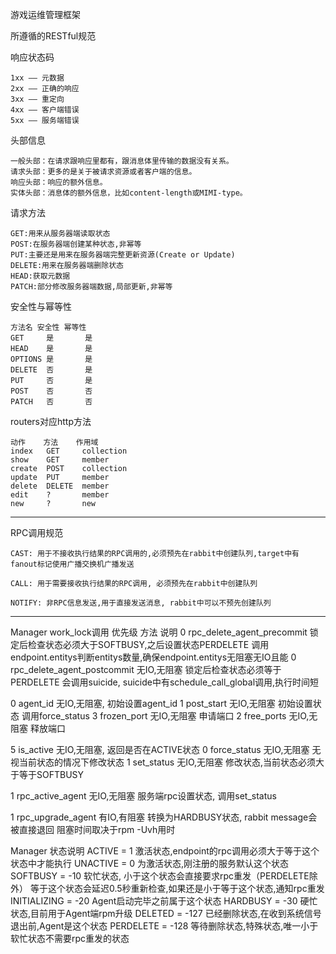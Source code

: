 游戏运维管理框架

所遵循的RESTful规范

响应状态码

    1xx —— 元数据
    2xx —— 正确的响应
    3xx —— 重定向
    4xx —— 客户端错误
    5xx —— 服务端错误

头部信息

    一般头部：在请求跟响应里都有，跟消息体里传输的数据没有关系。
    请求头部：更多的是关于被请求资源或者客户端的信息。
    响应头部：响应的额外信息。
    实体头部：消息体的额外信息，比如content-length或MIMI-type。

请求方法

    GET:用来从服务器端读取状态
    POST:在服务器端创建某种状态,非幂等
    PUT:主要还是用来在服务器端完整更新资源(Create or Update)
    DELETE:用来在服务器端删除状态
    HEAD:获取元数据
    PATCH:部分修改服务器端数据,局部更新,非幂等

安全性与幂等性

    方法名	安全性	幂等性
    GET	    是	    是
    HEAD	是	    是
    OPTIONS	是	    是
    DELETE	否	    是
    PUT	    否	    是
    POST	否	    否
    PATCH	否	    否

routers对应http方法

    动作    方法    作用域
    index   GET     collection
    show    GET     member
    create  POST    collection
    update  PUT     member
    delete  DELETE  member
    edit    ?       member
    new     ?       new

---

RPC调用规范

    CAST: 用于不接收执行结果的RPC调用的,必须预先在rabbit中创建队列,target中有fanout标记使用广播交换机广播发送

    CALL: 用于需要接收执行结果的RPC调用, 必须预先在rabbit中创建队列

    NOTIFY: 非RPC信息发送,用于直接发送消息, rabbit中可以不预先创建队列


---

Manager work_lock调用
优先级  方法                         说明
0       rpc_delete_agent_precommit   锁定后检查状态必须大于SOFTBUSY,之后设置状态PERDELETE
                                     调用endpoint.entitys判断entitys数量,确保endpoint.entitys无阻塞无IO且能
0       rpc_delete_agent_postcommit  无IO,无阻塞  锁定后检查状态必须等于PERDELETE
                                     会调用suicide, suicide中有schedule_call_global调用,执行时间短

0       agent_id                     无IO,无阻塞, 初始设置agent_id
1       post_start                   无IO,无阻塞  初始设置状态 调用force_status
3       frozen_port                  无IO,无阻塞  申请端口
2       free_ports                   无IO,无阻塞  释放端口

5       is_active                    无IO,无阻塞, 返回是否在ACTIVE状态
0       force_status                 无IO,无阻塞  无视当前状态的情况下修改状态
1       set_status                   无IO,无阻塞  修改状态,当前状态必须大于等于SOFTBUSY

1       rpc_active_agent             无IO,无阻塞  服务端rpc设置状态,  调用set_status

1       rpc_upgrade_agent            有IO,有阻塞  转换为HARDBUSY状态, rabbit message会被直接退回
                                     阻塞时间取决于rpm -Uvh用时


Manager 状态说明
ACTIVE = 1                           激活状态,endpoint的rpc调用必须大于等于这个状态中才能执行
UNACTIVE = 0                         为激活状态,刚注册的服务默认这个状态
SOFTBUSY = -10                       软忙状态, 小于这个状态会直接要求rpc重发（PERDELETE除外）
                                     等于这个状态会延迟0.5秒重新检查,如果还是小于等于这个状态,通知rpc重发
INITIALIZING = -20                   Agent启动完毕之前属于这个状态
HARDBUSY = -30                       硬忙状态,目前用于Agent端rpm升级
DELETED = -127                       已经删除状态,在收到系统信号退出前,Agent是这个状态
PERDELETE = -128                     等待删除状态,特殊状态,唯一小于软忙状态不需要rpc重发的状态